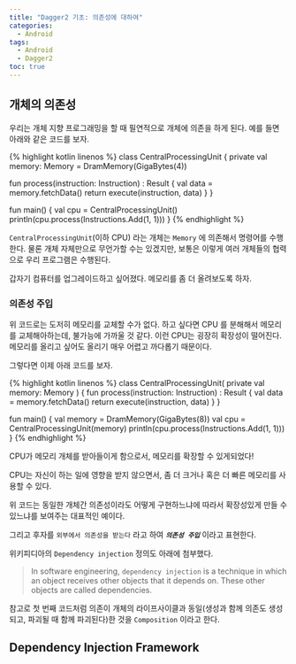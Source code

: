 ```yaml
---
title: "Dagger2 기초: 의존성에 대하여"
categories:
  - Android
tags:
  - Android
  - Dagger2
toc: true
---
```


## 개체의 의존성
우리는 개체 지향 프로그래밍을 할 때 필연적으로 개체에 의존을 하게 된다. 예를 들면 아래와 같은 코드를 보자.

{% highlight kotlin linenos %}
class CentralProcessingUnit {
  private val memory: Memory = DramMemory(GigaBytes(4))

  fun process(instruction: Instruction) : Result {
    val data = memory.fetchData()
    return execute(instruction, data)
  }
}

fun main() {
  val cpu = CentralProcessingUnit()
  println(cpu.process(Instructions.Add(1, 1)))
}
{% endhighlight %}

`CentralProcessingUnit`(이하 CPU) 라는 개체는 `Memory` 에 의존해서 명령어를 수행한다. 물론 개체 자체만으로 무언가할 수는 있겠지만, 보통은 이렇게 여러 개체들의 협력으로 우리 프로그램은 수행된다.

갑자기 컴퓨터를 업그레이드하고 싶어졌다. 메모리를 좀 더 올려보도록 하자.

### 의존성 주입
위 코드로는 도저히 메모리를 교체할 수가 없다. 하고 싶다면 CPU 를 분해해서 메모리를 교체해아하는데, 불가능에 가까울 것 같다. 이런 CPU는 굉장히 확장성이 떨어진다. 메모리를 올리고 싶어도 올리기 매우 어렵고 까다롭기 때문이다.

그렇다면 이제 아래 코드를 보자.

{% highlight kotlin linenos %}
class CentralProcessingUnit(
  private val memory: Memory
) {
  fun process(instruction: Instruction) : Result {
    val data = memory.fetchData()
    return execute(instruction, data)
  }
}

fun main() {
  val memory = DramMemory(GigaBytes(8))
  val cpu = CentralProcessingUnit(memory)
  println(cpu.process(Instructions.Add(1, 1)))
}
{% endhighlight %}

CPU가 메모리 개체를 받아들이게 함으로서, 메모리를 확장할 수 있게되었다! 

CPU는 자신이 하는 일에 영향을 받지 않으면서, 좀 더 크거나 혹은 더 빠른 메모리를 사용할 수 있다.

위 코드는 동일한 개체간 의존성이라도 어떻게 구현하느냐에 따라서 확장성있게 만들 수 있느냐를 보여주는 대표적인 예이다.

그리고 후자를 `외부에서 의존성을 받는다` 라고 하여 _**`의존성 주입`**_ 이라고 표현한다.

위키피디아의 `Dependency injection` 정의도 아래에 첨부했다.

> In software engineering, `dependency injection` is a technique in which an object receives other objects that it depends on. These other objects are called dependencies.

참고로 첫 번째 코드처럼 의존이 개체의 라이프사이클과 동일(생성과 함께 의존도 생성되고, 파괴될 때 함께 파괴된다)한 것을 `Composition` 이라고 한다.

## Dependency Injection Framework
